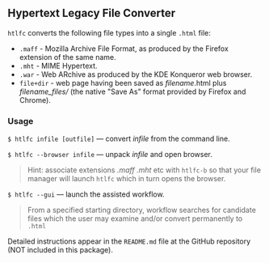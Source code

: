 ## Hypertext Legacy File Converter

`htlfc` converts the following file types into a single `.html` file:

* `.maff` - Mozilla Archive File Format, as produced by the Firefox extension of the same name.
* `.mht` - MIME Hypertext.
* `.war` - Web ARchive as produced by the KDE Konqueror web browser.
* `file+dir` - web page having been saved as *filename*.html plus *filename_files/* (the native "Save As" format provided by Firefox and Chrome).

### Usage
`$ htlfc infile [outfile]`
&mdash; convert *infile* from the command line.

`$ htlfc --browser infile`
&mdash; unpack *infile* and open browser.

>Hint: associate extensions *.maff* *.mht* etc with `htlfc-b` so that your file manager will launch `htlfc` which in turn opens the browser.

`$ htlfc --gui`
&mdash; launch the assisted workflow.

> From a specified starting directory, workflow searches for candidate files which the user may examine and/or convert permanently to `.html`

Detailed instructions appear in the `README.md` file at the GitHub repository (NOT included in this package).
